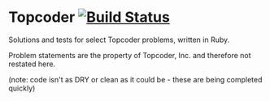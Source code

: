 Topcoder [![Build Status](https://travis-ci.org/zetsubo/topcoder.png?branch=master)](https://travis-ci.org/zetsubo/topcoder)
========

Solutions and tests for select Topcoder problems, written in Ruby.

Problem statements are the property of Topcoder, Inc. and therefore not restated here.

(note: code isn't as DRY or clean as it could be - these are being completed quickly)
